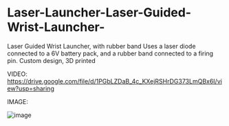 # Laser-Launcher-Laser-Guided-Wrist-Launcher-
Laser Guided Wrist Launcher, with rubber band
Uses a laser diode connected to a 6V battery pack, and a rubber band connected to a firing pin. Custom design, 3D printed

VIDEO:
https://drive.google.com/file/d/1PGbLZDaB_4c_KXejRSHrDG373LmQBx6I/view?usp=sharing


IMAGE:

![image](https://user-images.githubusercontent.com/59476460/123041342-2ce1a180-d3c3-11eb-9161-829a0d05f000.png)

